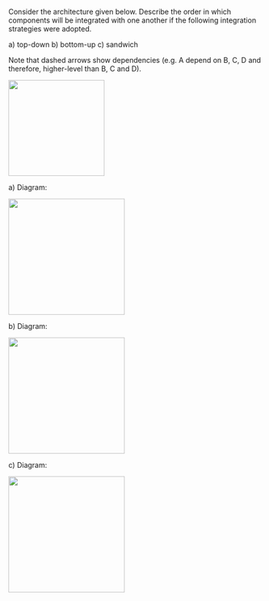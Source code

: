<panel header=":lock::key: Integration order">
<question has-input="false">

Consider the architecture given below. Describe the order in which components will be integrated with one another if the following integration strategies were adopted.

a)	top-down
b)	bottom-up
c)	sandwich

Note that dashed arrows show dependencies (e.g. A depend on B, C, D and therefore, higher-level than B, C and D).

<img src="{{baseUrl}}/integration/approaches/topDownVsBottomUp/images/abc.png" height="190" />
<p/>

<div slot="answer">

a) Diagram:

<img src="{{baseUrl}}/integration/approaches/topDownVsBottomUp/images/aAnswer.png" height="230" />
<p/>

b) Diagram:

<img src="{{baseUrl}}/integration/approaches/topDownVsBottomUp/images/bAnswer.png" height="230" />
<p/>

c) Diagram:

<img src="{{baseUrl}}/integration/approaches/topDownVsBottomUp/images/cAnswer.png" height="230" />
<p/>

</div>
</question>
</panel>

